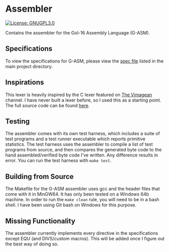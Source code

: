 # Assembler

[![License: GNUGPL3.0](https://img.shields.io/badge/License-GNUGPL3.0-purple.svg)](https://opensource.org/license/gpl-3-0)

Contains the assembler for the Gol-16 Assembly Language (G-ASM).

## Specifications

To view the specifications for G-ASM, please view the [spec file][spec-file] listed in the main project directory.

## Inspirations

This lexer is heavily inspired by the C lexer featured on [The Vimagean][lexer-vid] channel. I have never built a lexer
before, so I used this as a starting point. The full source code can be found [here][lexer-source].

## Testing

The assembler comes with its own test harness, which includes a suite of test programs and a test runner executable
which reports primitive statistics. The test harness uses the assembler to compile a list of test programs from source,
and then compares the generated byte code to the hand assembled/verified byte code I've written. Any difference results
in error. You can run the test harness with `make test`.

## Building from Source

The Makefile for the G-ASM assembler uses gcc and the header files that come with it in MinGW64. It has only been
tested on a Windows 64b machine. In order to run the `make clean` rule, you will need to be in a bash shell. I have been
using Git bash on Windows for this purpose.

## Missing Functionality

The assembler currently implements every directive in the specifications except EQU (and DIVS/custom macros). This will
be added once I figure out the best way of doing so.

[lexer-source]: https://github.com/ThePrimeagen/ts-rust-zig-deez/blob/master/c/src/lexer/lexer.c
[lexer-vid]: https://www.youtube.com/watch?v=Z1wpTBpjXUs
[spec-file]: ../spec/gasm_spec.txt
